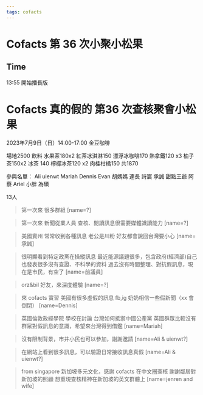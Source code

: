 ```yaml
---
tags: cofacts
---
```


# Cofacts 第 36 次小聚小松果


## Time

13:55 開始播長版


Cofacts 真的假的 第36 次查核聚會小松果
====
2023年7月9日（日）14:00-17:00
金豆咖啡

場地2500
飲料
水果茶180x2
紅茶冰淇淋150
漂浮冰咖啡170
熱拿鐵120 x3
柚子茶150x2
冰茶 140
檸檬冰茶120 x2
肉桂柑橘150
共1870



參與名單：
Ali
uienwt
Mariah
Dennis
Evan
胡媽媽
連長
詩宸
承誠
甜點王爺
阿蔡
Ariel
小胖
為碩



13人



>第一次來
很多群組
[name=?]

>第一次來
新聞從業人員
查核、閱讀訊息很需要媒體識讀能力
[name=?]

>美國賓州
常常收到各種訊息
老公是川粉
好友都會說回台灣要小心
[name=承誠]

> 很明顯看到特定政黨在操縱訊息
最近能源議題很多，包含政府(經濟部)自己也發表很多沒有查證、不科學的資料
過去沒有時間整理、對抗假訊息，現在是市民，有空了
[name=前議員]

> orz&bil 好友，來深度體驗
[name=?]

> 來 cofacts 實習
美國有很多虛假的訊息 fb,ig
奶奶相信一些假新聞（xx 會倒閉）
[name=Dennis]

> 英國倫敦政經學院
學校在討論 台灣如何抵禦中國公產黨
英國群眾比較沒有群眾對假訊息的意識，希望來台灣得到借鑑
[name=Mariah]

> 沒有限制背景，市井小民也可以參加，謝謝邀請
[name=Ali & uienwt?]

> 在網站上看到很多訊息，可以驗證日常接收訊息真假
[name=Ali & uienwt?]


> from singapore
新加坡多元文化，感謝 cofacts 在中文圈查核
謝謝鄰居對新加坡的照顧
想重現查核精神在新加坡的英文群體上
[name=jenren and wife]


